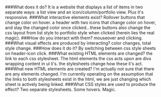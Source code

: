 ###What does it do?
It is a website that displays a list of items in two separate ways: a list view and an icon/column/portfolio view.  Plus it's responsive.
###What interactive elements exist?
Rollover buttons that change color on hover.  a header with two icons that change color on hover, and stay the changed color once clicked...these buttons also change the css layout from list style to portfolio style when clicked (herein lies the real magic).
###How do you interact with them?
mouseover and clicking.
###What visual effects are produced by interacting?
color changes, total style change.
###How does it do it?
By switching between css style sheets on header-icon click.
###What existing HTML elements are changed?
the link to each css stylesheet.
The html elements the css acts upon are divs wrapping content in ul li's.  the stylesheets change how these li's act.
###What new HTML elements are created?
I'm actually not sure that there are any elements changed.  I'm currently operating on the assumption that the links to both stylesheets exist in the html, we are just changing which sheet is actively being linked.
###What CSS styles are used to produce the effect?
Two separate stylesheets.  Some hovers.  Magic.
